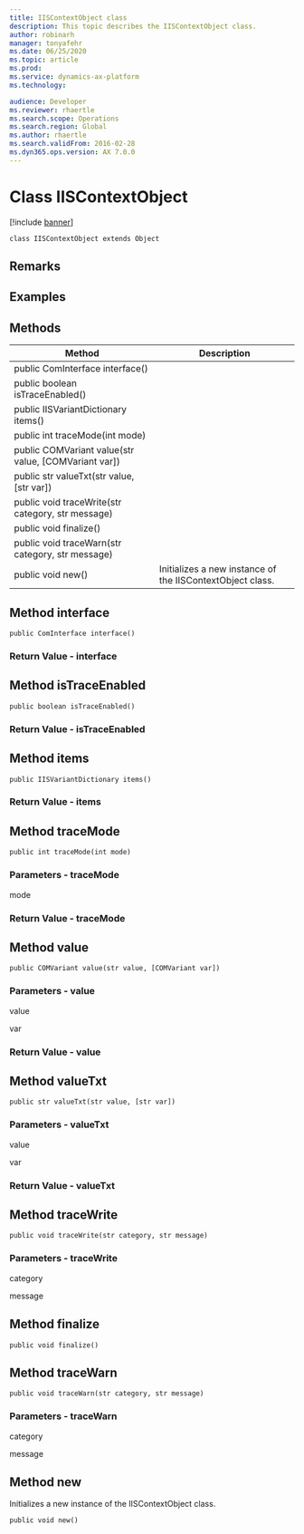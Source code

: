 ```yaml
---
title: IISContextObject class
description: This topic describes the IISContextObject class.
author: robinarh
manager: tonyafehr
ms.date: 06/25/2020
ms.topic: article
ms.prod: 
ms.service: dynamics-ax-platform
ms.technology: 

audience: Developer
ms.reviewer: rhaertle
ms.search.scope: Operations
ms.search.region: Global
ms.author: rhaertle
ms.search.validFrom: 2016-02-28
ms.dyn365.ops.version: AX 7.0.0
---
```


# Class IISContextObject

[!include [banner](../includes/banner.md)]

```xpp
class IISContextObject extends Object
```

## Remarks

## Examples

## Methods

| Method                                                 | Description                                               |
|--------------------------------------------------------|-----------------------------------------------------------|
| public ComInterface interface()                        |                                                           |
| public boolean isTraceEnabled()                        |                                                           |
| public IISVariantDictionary items()                    |                                                           |
| public int traceMode(int mode)                         |                                                           |
| public COMVariant value(str value, \[COMVariant var\]) |                                                           |
| public str valueTxt(str value, \[str var\])            |                                                           |
| public void traceWrite(str category, str message)      |                                                           |
| public void finalize()                                 |                                                           |
| public void traceWarn(str category, str message)       |                                                           |
| public void new()                                      | Initializes a new instance of the IISContextObject class. |

## Method interface

```xpp
public ComInterface interface()
```

### Return Value - interface

## Method isTraceEnabled

```xpp
public boolean isTraceEnabled()
```

### Return Value - isTraceEnabled

## Method items

```xpp
public IISVariantDictionary items()
```

### Return Value - items

## Method traceMode

```xpp
public int traceMode(int mode)
```

### Parameters - traceMode

mode  

### Return Value - traceMode

## Method value

```xpp
public COMVariant value(str value, [COMVariant var])
```

### Parameters - value

value  

<!-- -->

var  

### Return Value - value

## Method valueTxt

```xpp
public str valueTxt(str value, [str var])
```

### Parameters - valueTxt

value  

<!-- -->

var  

### Return Value - valueTxt

## Method traceWrite

```xpp
public void traceWrite(str category, str message)
```

### Parameters - traceWrite

category  

<!-- -->

message  

## Method finalize

```xpp
public void finalize()
```

## Method traceWarn

```xpp
public void traceWarn(str category, str message)
```

### Parameters - traceWarn

category  

<!-- -->

message  

## Method new

Initializes a new instance of the IISContextObject class.

```xpp
public void new()
```

